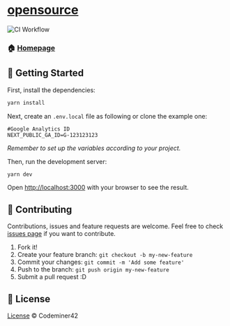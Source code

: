 # [opensource](https://opensource.codeminer42.com)

![CI Workflow](https://github.com/Codeminer42/opensource/actions/workflows/ci.yml/badge.svg)

### 🏠 [Homepage](https://opensource.codeminer42.com)

## 🚀 Getting Started

First, install the dependencies:

```bash
yarn install
```

Next, create an `.env.local` file as following or clone the example one:

```env
#Google Analytics ID
NEXT_PUBLIC_GA_ID=G-123123123
```

_Remember to set up the variables according to your project._

Then, run the development server:

```bash
yarn dev
```

Open [http://localhost:3000](http://localhost:3000) with your browser to see the result.

## 🤝 Contributing

Contributions, issues and feature requests are welcome.
Feel free to check [issues page](https://github.com/Codeminer42/opensource/issues?q=is%3Aissue+is%3Aopen+sort%3Aupdated-desc) if you want to contribute.

1. Fork it!
2. Create your feature branch: `git checkout -b my-new-feature`
3. Commit your changes: `git commit -m 'Add some feature'`
4. Push to the branch: `git push origin my-new-feature`
5. Submit a pull request :D

## 📝 License

[License](./LICENSE.txt) © Codeminer42
